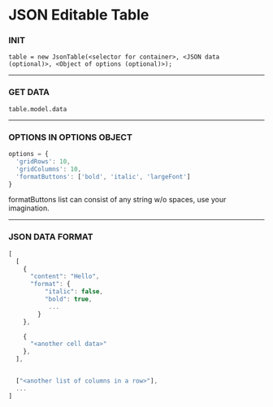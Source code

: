 # JSON Editable Table

### INIT
`table = new JsonTable(<selector for container>, <JSON data (optional)>, <Object of options (optional)>);`

---

### GET DATA
`table.model.data`

---

### OPTIONS IN OPTIONS OBJECT
```js
options = {
  'gridRows': 10,
  'gridColumns': 10,
  'formatButtons': ['bold', 'italic', 'largeFont']
}
```
formatButtons list can consist of any string w/o spaces, use your imagination.

---

### JSON DATA FORMAT
```js
[
  [
    {
      "content": "Hello",
      "format": {
          "italic": false,
          "bold": true,
           ...  
        }
    },

    {
      "<another cell data>"
    },
  ],


  ["<another list of columns in a row>"],
  ...
]
```
